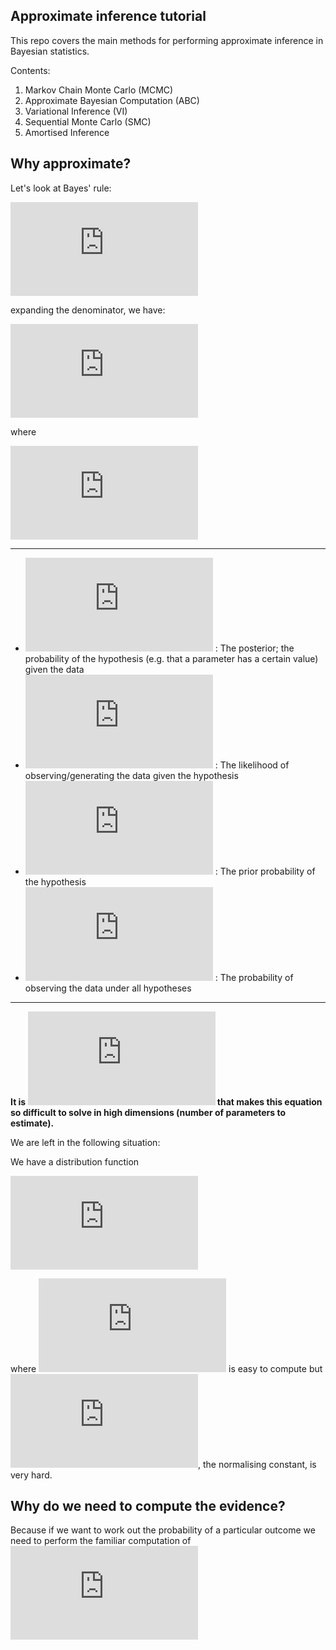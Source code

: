## Approximate inference tutorial
This repo covers the main methods for performing approximate inference in Bayesian statistics. 

Contents:
1. Markov Chain Monte Carlo (MCMC)
2. Approximate Bayesian Computation (ABC)
3. Variational Inference (VI)
4. Sequential Monte Carlo (SMC)
5. Amortised Inference

## Why approximate?
Let's look at Bayes' rule:

![Bayes](https://latex.codecogs.com/svg.latex?p(h%7Cd)%20%3D%20%5Cfrac%7Bp(d%7Ch)p(h)%7D%7Bp(d)%7D)

expanding the denominator, we have:

![Bayes2](https://latex.codecogs.com/svg.latex?p(h%7Cd)%20%3D%20%5Cfrac%7Bp(d%7Ch)p(h)%7D%7B%5Cint%20p(d%7Ch)p(h)%5C%2Cdh%7D)

where

![evidence](https://latex.codecogs.com/svg.latex?p(d)%20%3D%20%5Cint%20p(d%7Ch)p(h)%5C%2Cdh)

---

- ![posterior](https://latex.codecogs.com/svg.latex?p(h%7Cd)) : The posterior; the probability of the hypothesis (e.g. that a parameter has a certain value) given the data  
- ![likelihood](https://latex.codecogs.com/svg.latex?p(d%7Ch)) : The likelihood of observing/generating the data given the hypothesis  
- ![prior](https://latex.codecogs.com/svg.latex?p(h)) : The prior probability of the hypothesis  
- ![marglike](https://latex.codecogs.com/svg.latex?p(d)) : The probability of observing the data under all hypotheses  

---

**It is ![p(d)](https://latex.codecogs.com/svg.latex?p(d)) that makes this equation so difficult to solve in high dimensions (number of parameters to estimate).**

We are left in the following situation:

We have a distribution function

![unnormalised](https://latex.codecogs.com/svg.latex?p(x)%20%3D%20%5Cfrac%7B1%7D%7Bnc%7D%20f(x))

where ![fx](https://latex.codecogs.com/svg.latex?f(x)) is easy to compute but ![nc](https://latex.codecogs.com/svg.latex?nc), the normalising constant, is very hard.  

## Why do we need to compute the evidence?

Because if we want to work out the probability of a particular outcome we need to perform the familiar computation of ![prob](https://latex.codecogs.com/svg.latex?%5Cfrac%7B%5C%23%20%5Ctext%7Bways%20the%20thing%20can%20happen%7D%7D%7B%5C%23%20%5Ctext%7Btotal%20number%20of%20things%20that%20can%20happen%7D%7D)

